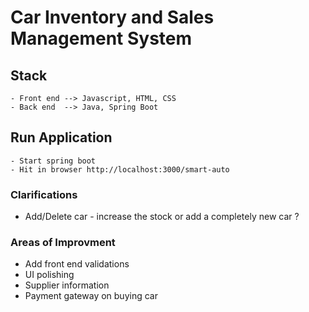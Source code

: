 # Car Inventory and Sales Management System

## Stack
    - Front end --> Javascript, HTML, CSS
    - Back end  --> Java, Spring Boot

## Run Application
    - Start spring boot
    - Hit in browser http://localhost:3000/smart-auto

### Clarifications

- Add/Delete car - increase the stock or add a completely new car ?


### Areas of Improvment

- Add front end validations
- UI polishing
- Supplier information
- Payment gateway on buying car
